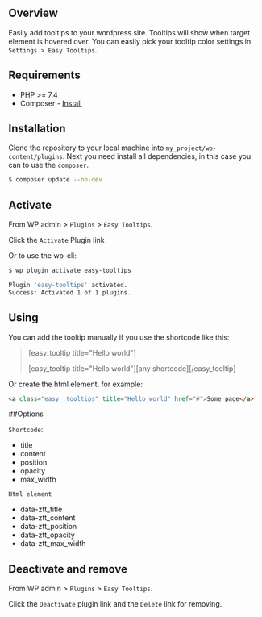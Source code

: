 ## Overview

Easily add tooltips to your wordpress site. Tooltips will show when target element is hovered over.
You can easily pick your tooltip color settings in `Settings > Easy Tooltips`.

## Requirements
- PHP >= 7.4
- Composer - [Install](https://getcomposer.org/doc/00-intro.md)


## Installation

Clone the repository to your local machine into `my_project/wp-content/plugins`.
Next you need install all dependencies, in this case you can to use the `composer`.
```bash
$ composer update --no-dev
```

## Activate

From WP admin > `Plugins` > `Easy Tooltips`.

Click the `Activate` Plugin link

Or to use the wp-cli:

```bash
$ wp plugin activate easy-tooltips

Plugin 'easy-tooltips' activated.
Success: Activated 1 of 1 plugins.
```

## Using

You can add the tooltip manually if you use the shortcode like this:

>[easy_tooltip title="Hello world"]
>
>[easy_tooltip title="Hello world"][any shortcode][/easy_tooltip]

Or create the html element, for example:

```html
<a class="easy__tooltips" title="Hello world" href="#">Some page</a>
```

##Options

`Shortcode`:
- title
- content
- position
- opacity
- max_width

`Html element`
- data-ztt_title
- data-ztt_content
- data-ztt_position
- data-ztt_opacity
- data-ztt_max_width


## Deactivate and remove
From WP admin > `Plugins` > `Easy Tooltips`.

Click the `Deactivate` plugin link and the `Delete` link for removing.
